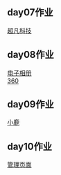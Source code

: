## day07作业
<a href="https://zym122.github.io/%E9%92%9F%E4%B8%80%E9%B8%A3/html/%E8%B6%85%E5%87%A1%E7%A7%91%E6%8A%80.html">超凡科技</a>
## day08作业
<a href="https://zym122.github.io/%E7%94%B5%E5%AD%90%E7%9B%B8%E5%86%8C/html/%E7%94%B5%E5%AD%90%E7%9B%B8%E5%86%8C.html">电子相册</a>
<br>
<a href="https://zym122.github.io/360/html/360.html">360</a>
## day09作业
<a href="https://zym122.github.io/%E5%B0%8F%E9%B9%BF/html/%E5%B0%8F%E9%B9%BF.html">小鹿</a>
## day10作业
<a href="https://zym122.github.io/%E8%A1%A8%E6%A0%BC%E9%A1%B5%E9%9D%A2%E4%BD%9C%E4%B8%9A/html/%E7%AE%A1%E7%90%86%E7%B3%BB%E7%BB%9F%E9%A1%B5%E9%9D%A2.html">管理页面</a>
